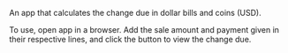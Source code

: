 An app that calculates the change due in dollar bills and coins (USD).

To use, open app in a browser. Add the sale amount and payment given in their respective lines, and click the button to view the change due.

